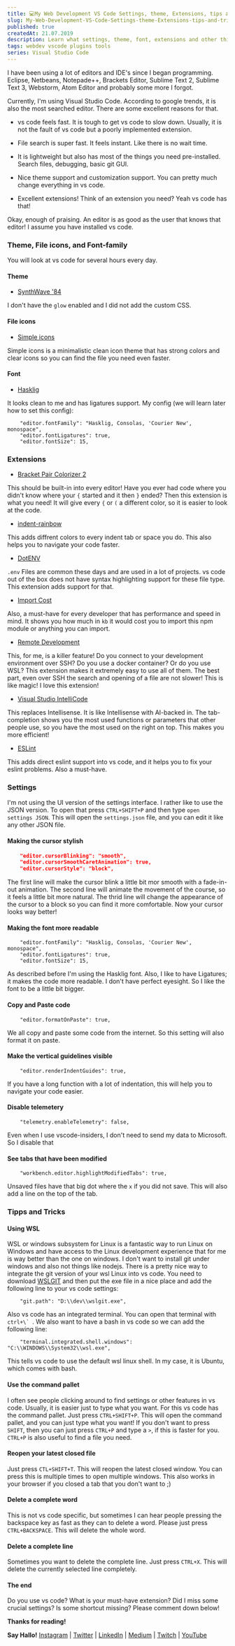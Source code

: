 ```yaml
---
title: 💻My Web Development VS Code Settings, theme, Extensions, tips and tricks
slug: My-Web-Development-VS-Code-Settings-theme-Extensions-tips-and-tricks
published: true
createdAt: 21.07.2019
description: Learn what settings, theme, font, extensions and other things I use in vscode
tags: webdev vscode plugins tools
series: Visual Studio Code
---
```


I have been using a lot of editors and IDE's since I began programming.
Eclipse, Netbeans, Notepade++, Brackets Editor, Sublime Text 2, Sublime Text 3, Webstorm, Atom Editor and probably some more I forgot.

Currently, I'm using Visual Studio Code. According to google trends, it is also the most searched editor. There are some excellent reasons for that.

* vs code feels fast. It is tough to get vs code to slow down. Usually, it is not the fault of vs code but a poorly implemented extension.

* File search is super fast. It feels instant. Like there is no wait time.

* It is lightweight but also has most of the things you need pre-installed. Search files, debugging, basic git GUI.

* Nice theme support and customization support. You can pretty much change everything in vs code.

* Excellent extensions! Think of an extension you need? Yeah vs code has that!

Okay, enough of praising. An editor is as good as the user that knows that editor! I assume you have installed vs code.

### Theme, File icons, and Font-family

You will look at vs code for several hours every day.

#### Theme
* [SynthWave '84](https://marketplace.visualstudio.com/items?itemName=RobbOwen.synthwave-vscode)  

I don't have the `glow` enabled and I did not add the custom CSS.

#### File icons
* [Simple icons](https://marketplace.visualstudio.com/items?itemName=LaurentTreguier.vscode-simple-icons)  

Simple icons is a minimalistic clean icon theme that has strong colors and clear icons so you can find the file you need even faster.

#### Font
* [Hasklig](https://github.com/i-tu/Hasklig)

It looks clean to me and has ligatures support.
My config (we will learn later how to set this config):
```
    "editor.fontFamily": "Hasklig, Consolas, 'Courier New', monospace",
    "editor.fontLigatures": true,
    "editor.fontSize": 15,
```

### Extensions
* [Bracket Pair Colorizer 2](https://marketplace.visualstudio.com/items?itemName=CoenraadS.bracket-pair-colorizer-2)

This should be built-in into every editor! Have you ever had code where you didn't know where your `{` started and it then `}` ended?
Then this extension is what you need! It will give every `{` or `(` a different color, so it is easier to look at the code.

* [indent-rainbow](https://marketplace.visualstudio.com/items?itemName=oderwat.indent-rainbow)

This adds diffrent colors to every indent tab or space you do.
This also helps you to navigate your code faster.

* [DotENV](https://marketplace.visualstudio.com/items?itemName=mikestead.dotenv)

`.env` Files are common these days and are used in a lot of projects. vs code out of the box does not have syntax highlighting support for these file type. This extension adds support for that.

* [Import Cost](https://marketplace.visualstudio.com/items?itemName=wix.vscode-import-cost)

Also, a must-have for every developer that has performance and speed in mind. It shows you how much in `kb` it would cost you to import this npm module or anything you can import.

* [Remote Development](https://marketplace.visualstudio.com/items?itemName=ms-vscode-remote.vscode-remote-extensionpack)

This, for me, is a killer feature! Do you connect to your development environment over SSH? Do you use a docker container? Or do you use WSL? This extension makes it extremely easy to use all of them. The best part, even over SSH the search and opening of a file are not slower! This is like magic! I love this extension! 

* [Visual Studio IntelliCode](https://marketplace.visualstudio.com/items?itemName=VisualStudioExptTeam.vscodeintellicode)

This replaces Intellisense. It is like Intellisense with AI-backed in. The tab-completion shows you the most used functions or parameters that other people use, so you have the most used on the right on top. This makes you more efficient!

* [ESLint](https://marketplace.visualstudio.com/items?itemName=dbaeumer.vscode-eslint)

This adds direct eslint support into vs code, and it helps you to fix your eslint problems. Also a must-have.


### Settings

I'm not using the UI version of the settings interface. I rather like to use the JSON version. To open that press `CTRL+SHIFT+P` and then type `open settings JSON`. This will open the `settings.json` file, and you can edit it like any other JSON file.

#### Making the cursor stylish
```JSON
    "editor.cursorBlinking": "smooth",
    "editor.cursorSmoothCaretAnimation": true,
    "editor.cursorStyle": "block",
```
The first line will make the cursor blink a little bit mor smooth with a fade-in-out animation.
The second line will animate the movement of the course, so it feels a little bit more natural.
The thrid line will change the appearance of the cursor to a block so you can find it more comfortable.
Now your cursor looks way better!

#### Making the font more readable
```
    "editor.fontFamily": "Hasklig, Consolas, 'Courier New', monospace",
    "editor.fontLigatures": true,
    "editor.fontSize": 15,
```
As described before I'm using the Hasklig font. Also, I like to have Ligatures; it makes the code more readable. I don't have perfect eyesight. So I like the font to be a little bit bigger. 

#### Copy and Paste code
```
    "editor.formatOnPaste": true,
```
We all copy and paste some code from the internet. So this setting will also format it on paste.

#### Make the vertical guidelines visible
```
    "editor.renderIndentGuides": true,
```
If you have a long function with a lot of indentation, this will help you to navigate your code easier.


#### Disable telemetery
```
    "telemetry.enableTelemetry": false,
```
Even when I use vscode-insiders, I don't need to send my data to Microsoft. So I disable that

#### See tabs that have been modified
```
    "workbench.editor.highlightModifiedTabs": true,
```
Unsaved files have that big dot where the `x` if you did not save. This will also add a line on the top of the tab.

### Tipps and Tricks

#### Using WSL
WSL or windows subsystem for Linux is a fantastic way to run Linux on Windows and have access to the Linux development experience that for me is way better than the one on windows.
I don't want to install git under windows and also not things like nodejs. There is a pretty nice way to integrate the git version of your wsl Linux into vs code. You need to download [WSLGIT](https://github.com/andy-5/wslgit) and then put the exe file in a nice place and add the following line to your vs code settings:
```
    "git.path": "D:\\dev\\wslgit.exe",
```
Also vs code has an integrated terminal. You can open that terminal with ``ctrl+\` ``. We also want to have a bash in vs code so we can add the following line:
```
    "terminal.integrated.shell.windows": "C:\\WINDOWS\\System32\\wsl.exe",
```
This tells vs code to use the default wsl linux shell. In my case, it is Ubuntu, which comes with bash.

#### Use the command pallet 
I often see people clicking around to find settings or other features in vs code. Usually, it is easier just to type what you want. For this vs code has the command pallet. Just press `CTRL+SHIFT+P`. This will open the command pallet, and you can just type what you want!
If you don't want to press `SHIFT`, then you can just press `CTRL+P` and type a `>`, if this is faster for you. `CTRL+P` is also useful to find a file you need.

#### Reopen your latest closed file
Just press `CTL+SHIFT+T`. This will reopen the latest closed window. You can press this is multiple times to open multiple windows. This also works in your browser if you closed a tab that you don't want to ;)

#### Delete a complete word
This is not vs code specific, but sometimes I can hear people pressing the backspace key as fast as they can to delete a word. Please just press `CTRL+BACKSPACE`. This will delete the whole word.

#### Delete a complete line
Sometimes you want to delete the complete line. Just press `CTRL+X`. This will delete the currently selected line completely. 

#### The end

Do you use vs code? What is your must-have extension?
Did I miss some crucial settings? Is some shortcut missing? Please comment down below!

**Thanks for reading!**

**Say Hallo!** [Instagram](https://www.instagram.com/lampewebdev/) | [Twitter](https://twitter.com/lampewebdev) | [LinkedIn](https://www.linkedin.com/in/michael-lazarski-25725a87) | [Medium](https://medium.com/@lampewebdevelopment) | [Twitch](https://dev.to/twitch_live_streams/lampewebdev) | [YouTube](https://www.youtube.com/channel/UCYCe4Cnracnq91J0CgoyKAQ)